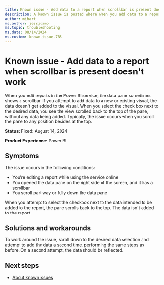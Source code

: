 ```yaml
---
title: Known issue - Add data to a report when scrollbar is present doesn't work
description: A known issue is posted where when you add data to a report when the scrollbar is present, it doesn't work.
author: mihart
ms.author: jessicamo
ms.topic: troubleshooting  
ms.date: 08/14/2024
ms.custom: known-issue-785
---
```


# Known issue - Add data to a report when scrollbar is present doesn't work

When you edit reports in the Power BI service, the data pane sometimes shows a scrollbar. If you attempt to add data to a new or existing visual, the data doesn't get added to the visual. When you select the check box next to the desired data, you see the view scrolled back to the top of the pane, without any data being added. Typically, the issue occurs when you scroll the pane to any position besides at the top.

**Status:** Fixed: August 14, 2024

**Product Experience:** Power BI

## Symptoms

The issue occurs in the following conditions:

- You're editing a report while using the service online
- You opened the data pane on the right side of the screen, and it has a scrollbar
- You scroll part way or fully down the data pane

When you attempt to select the checkbox next to the data intended to be added to the report, the pane scrolls back to the top. The data isn't added to the report.

## Solutions and workarounds

To work around the issue, scroll down to the desired data selection and attempt to add the data a second time, performing the same steps as before. On a second attempt, the data should be reflected.

## Next steps

- [About known issues](https://support.fabric.microsoft.com/known-issues)
